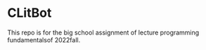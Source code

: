 # CLitBot
This repo is for the big school assignment of lecture programming fundamentalsof 2022fall.
